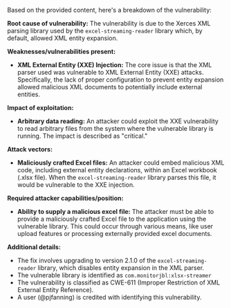 Based on the provided content, here's a breakdown of the vulnerability:

**Root cause of vulnerability:**
The vulnerability is due to the Xerces XML parsing library used by the `excel-streaming-reader` library which, by default, allowed XML entity expansion.

**Weaknesses/vulnerabilities present:**
- **XML External Entity (XXE) Injection:** The core issue is that the XML parser used was vulnerable to XML External Entity (XXE) attacks. Specifically, the lack of proper configuration to prevent entity expansion allowed malicious XML documents to potentially include external entities.

**Impact of exploitation:**
- **Arbitrary data reading:** An attacker could exploit the XXE vulnerability to read arbitrary files from the system where the vulnerable library is running. The impact is described as "critical."

**Attack vectors:**
- **Maliciously crafted Excel files:** An attacker could embed malicious XML code, including external entity declarations, within an Excel workbook (.xlsx file). When the `excel-streaming-reader` library parses this file, it would be vulnerable to the XXE injection.

**Required attacker capabilities/position:**
- **Ability to supply a malicious excel file:** The attacker must be able to provide a maliciously crafted Excel file to the application using the vulnerable library. This could occur through various means, like user upload features or processing externally provided excel documents.

**Additional details:**
- The fix involves upgrading to version 2.1.0 of the `excel-streaming-reader` library, which disables entity expansion in the XML parser.
- The vulnerable library is identified as `com.monitorjbl:xlsx-streamer`
- The vulnerability is classified as CWE-611 (Improper Restriction of XML External Entity Reference).
- A user (@pjfanning) is credited with identifying this vulnerability.